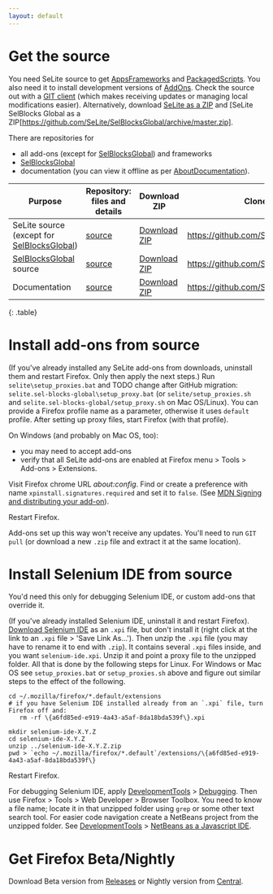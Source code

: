 ```yaml
---
layout: default
---
```


# Get the source #
You need SeLite source to get [AppsFrameworks](AppsFrameworks) and [PackagedScripts](PackagedScripts). You also need it to install development versions of [AddOns](AddOns). Check the source out with a [GIT client](http://git-scm.com/downloads) (which makes receiving updates or managing local modifications easier). Alternatively, download [SeLite as a ZIP](https://github.com/SeLite/SeLite/archive/master.zip) and [SeLite SelBlocks Global as a ZIP[https://github.com/SeLite/SelBlocksGlobal/archive/master.zip].

There are repositories for

* all add-ons (except for [SelBlocksGlobal](SelBlocksGlobal)) and frameworks
* [SelBlocksGlobal](SelBlocksGlobal)
* documentation (you can view it offline as per [AboutDocumentation](AboutDocumentation)).

| **Purpose**                        | **Repository: files and details** | **Download ZIP** | **Clone from GIT** |
|--------------------------------------|---------------------------------------|-----------------------|------|
| SeLite source (except for [SelBlocksGlobal](SelBlocksGlobal)) | [source](https://github.com/SeLite/SeLite) | [Download ZIP](https://github.com/SeLite/SeLite/archive/master.zip) | https://github.com/SeLite/SeLite.git |
| [SelBlocksGlobal](SelBlocksGlobal) source                | [source](https://github.com/SeLite/SelBlocksGlobal) | [Download ZIP](https://github.com/SeLite/SelBlocksGlobal/archive/master.zip) | https://github.com/SeLite/SelBlocksGlobal.git |
| Documentation                | [source](https://github.com/SeLite/SeLite.github.io) | [Download ZIP](https://github.com/SeLite/SeLite.github.io/archive/master.zip) | https://github.com/SeLite/SeLite.github.io.git |
{: .table}

# Install add-ons from source #
(If you've already installed any SeLite add-ons from downloads, uninstall them and restart Firefox. Only then apply the next steps.) Run `selite\setup_proxies.bat` and TODO change after GitHub migration: `selite.sel-blocks-global\setup_proxy.bat` (or `selite/setup_proxies.sh` and `selite.sel-blocks-global/setup_proxy.sh` on Mac OS/Linux). You can provide a Firefox profile name as a parameter, otherwise it uses `default` profile. After setting up proxy files, start Firefox (with that profile).

On Windows (and probably on Mac OS, too):

  * you may need to accept add-ons
  * verify that all SeLite add-ons are enabled at Firefox menu > Tools > Add-ons > Extensions.

Visit Firefox chrome URL _about:config_. Find or create a preference with name `xpinstall.signatures.required` and set it to `false`. (See [MDN Signing and distributing your add-on](https://developer.mozilla.org/en-US/Add-ons/Distribution)). <!-- Also see https://support.mozilla.org/en-US/kb/add-on-signing-in-firefox?as=u&utm_source=inproduct and https://wiki.mozilla.org/Add-ons/Extension_Signing -->

Restart Firefox.

Add-ons set up this way won't receive any updates. You'll need to run `GIT pull` (or download a new `.zip` file and extract it at the same location).

# Install Selenium IDE from source #
You'd need this only for debugging Selenium IDE, or custom add-ons that override it.

(If you've already installed Selenium IDE, uninstall it and restart Firefox). [Download Selenium IDE](https://addons.mozilla.org/en-US/firefox/addon/selenium-ide/) as an `.xpi` file, but don't install it (right click at the link to an `.xpi` file >  'Save Link As...'). Then unzip the `.xpi` file (you may have to rename it to end with `.zip`). It contains several `.xpi` files inside, and you want `selenium-ide.xpi`. Unzip it and point a proxy file to the unzipped folder. All that is done by the following steps for Linux. For Windows or Mac OS see `setup_proxies.bat` or `setup_proxies.sh` above and figure out similar steps to the effect of the following.

```
cd ~/.mozilla/firefox/*.default/extensions
# if you have Selenium IDE installed already from an `.xpi` file, turn Firefox off and:
   rm -rf \{a6fd85ed-e919-4a43-a5af-8da18bda539f\}.xpi

mkdir selenium-ide-X.Y.Z
cd selenium-ide-X.Y.Z
unzip ../selenium-ide-X.Y.Z.zip
pwd > `echo ~/.mozilla/firefox/*.default`/extensions/\{a6fd85ed-e919-4a43-a5af-8da18bda539f\}
```

Restart Firefox.

For debugging Selenium IDE, apply [DevelopmentTools](DevelopmentTools) > [Debugging](DevelopmentTools#debugging). Then use Firefox > Tools > Web Developer > Browser Toolbox. You need to know a file name; locate it in that unzipped folder using `grep` or some other text search tool. For easier code navigation create a NetBeans project from the unzipped folder. See [DevelopmentTools](DevelopmentTools) > [NetBeans as a Javascript IDE](DevelopmentTools#netbeans-as-a-javascript-ide).

# Get Firefox Beta/Nightly #
Download Beta version from [Releases](http://ftp.mozilla.org/pub/firefox/releases/) or Nightly version from [Central](http://ftp.mozilla.org/pub/firefox/nightly/latest-mozilla-central/).